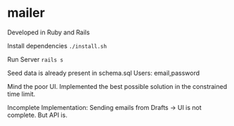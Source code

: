 # mailer

Developed in Ruby and Rails

Install dependencies
`./install.sh`

Run Server
`rails s`

Seed data is already present in schema.sql
Users: email,password

Mind the poor UI. Implemented the best possible solution in the constrained time limit. 

Incomplete Implementation:
Sending emails from Drafts -> UI is not complete. But API is.
